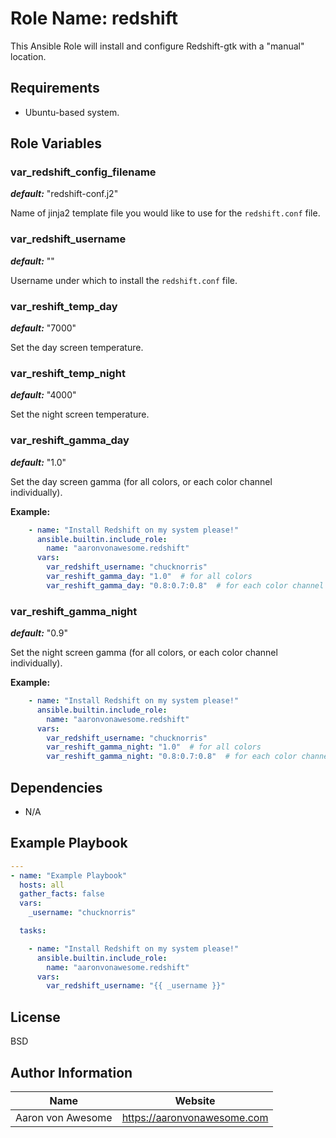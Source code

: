 # Role Name: redshift

This Ansible Role will install and configure Redshift-gtk with a "manual" location.

## Requirements

- Ubuntu-based system.

## Role Variables

### var_redshift_config_filename

***default:*** "redshift-conf.j2"

Name of jinja2 template file you would like to use for the `redshift.conf` file.

### var_redshift_username

***default:*** ""

Username under which to install the `redshift.conf` file.

### var_reshift_temp_day

***default:*** "7000"

Set the day screen temperature.

### var_reshift_temp_night

***default:*** "4000"

Set the night screen temperature.


### var_reshift_gamma_day

***default:*** "1.0"

Set the day screen gamma (for all colors, or each color channel individually).

**Example:**

```yaml
    - name: "Install Redshift on my system please!"
      ansible.builtin.include_role:
        name: "aaronvonawesome.redshift"
      vars:
        var_redshift_username: "chucknorris"
        var_reshift_gamma_day: "1.0"  # for all colors
        var_reshift_gamma_day: "0.8:0.7:0.8"  # for each color channel individually
```

### var_reshift_gamma_night

***default:*** "0.9"

Set the night screen gamma (for all colors, or each color channel individually).

**Example:**

```yaml
    - name: "Install Redshift on my system please!"
      ansible.builtin.include_role:
        name: "aaronvonawesome.redshift"
      vars:
        var_redshift_username: "chucknorris"
        var_reshift_gamma_night: "1.0"  # for all colors
        var_reshift_gamma_night: "0.8:0.7:0.8"  # for each color channel individually
```

## Dependencies

- N/A

## Example Playbook

```yaml
---
- name: "Example Playbook"
  hosts: all
  gather_facts: false
  vars:
    _username: "chucknorris"

  tasks:

    - name: "Install Redshift on my system please!"
      ansible.builtin.include_role:
        name: "aaronvonawesome.redshift"
      vars:
        var_redshift_username: "{{ _username }}"
```

## License

BSD

## Author Information

| Name | Website |
| --  | -- |
| Aaron von Awesome | https://aaronvonawesome.com |
